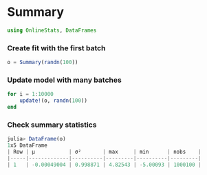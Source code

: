 
# Summary


````julia
using OnlineStats, DataFrames
````





### Create fit with the first batch
````julia
o = Summary(randn(100))
````





### Update model with many batches
````julia
for i = 1:10000
    update!(o, randn(100))
end
````





### Check summary statistics
````julia
julia> DataFrame(o)
1x5 DataFrame
| Row | μ           | σ²       | max     | min      | nobs    |
|-----|-------------|----------|---------|----------|---------|
| 1   | -0.00049004 | 0.998871 | 4.82543 | -5.00093 | 1000100 |

````




